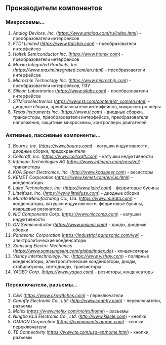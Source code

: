 ## Производители компонентов

### Микросхемы...

1. _Analog Devices, Inc._ (_https://www.analog.com/ru/index.html_) - преобразователи интерфейсов
2. _FTDI Limited_ (_https://www.ftdichip.com_) - преобразователи интерфейсов
3. _Holtek Semiconductor Inc._ (_https://www.holtek.com_) - преобразователи интерфейсов
4. _Maxim Integrated Products, Inc._ (_https://www.maximintegrated.com/en.html_) - преобразователи интерфейсов
5. _Microchip Technology Inc._ (_https://www.microchip.com_) - преобразователи интерфейсов, ПЗУ
6. _Silicon Laboratories_ (_https://www.silabs.com_) - преобразователи интерфейсов
7. _STMicroelectronics_ (_https://www.st.com/content/st_com/en.html_) - диодные сборки, преобразователи интерфейсов, микроконтроллеры
8. _Texas Instruments Inc._ (_https://www.ti.com_) - диодные сборки, транзисторы, преобразователи интерфейсов, преобразователи напряжения, защитные микросхемы, контроллеры двигателей

### Активные, пассивные компоненты...

1. _Bourns, Inc._ (_https://www.bourns.com_) - катушки индуктивности, диодные сборки, предохранители
2. _Coilcraft, Inc._ (_https://www.coilcraft.com_) - катушки индуктивности
3. _Infineon Technologies AG_ (_https://www.infineon.com/cms/en/_) - транзисторы
4. _KOA Speer Electronics, Inc._ (_http://www.koaspeer.com_) - резисторы
5. _KEMET Corporation_ (_https://www.kemet.com/en/us.html_) - конденсаторы
6. _Laird Technologies, Inc._ (_https://www.laird.com_) - ферритовые бусины
7. _Littelfuse, Inc._ (_https://www.littelfuse.com_) - диодные сборки
8. _Murata Manufacturing Co., Ltd._ (_https://www.murata.com_) - конденсаторы, катушки индуктивности, ферритовые бусины, кварцевые резонаторы
9. _NIC Components Corp._ (_https://www.niccomp.com_) - катушки индуктивности
10. _ON Semiconductor_ (_https://www.onsemi.com_) - диоды, диодные сборки
11. _Panasonic Corporation_ (_https://industrial.panasonic.com/ww_) - электролитические конденсаторы
12. _Samsung Electro-Mechanics_ (_https://www.samsungsem.com/global/index.do_) - конденсаторы
13. _Vishay Intertechnology, Inc._ (_https://www.vishay.com_) - полярные конденсаторы, электролитические конденсаторы, диоды, стабилитроны, светодиоды, транзисторы
14. _YAGEO Corp._ (_https://www.yageo.com_) - резисторы, конденсаторы

### Переключатели, разъемы...

1. _C&K_ (_https://www.ckswitches.com_) - переключатели
2. _Connfly Electronic Co., Ltd._ (_http://www.connfly.com_) - переключатели, разъемы
3. _Molex_ (_https://www.molex.com/molex/home_) - разъемы
4. _Ningbo KLS Electronic Co., Ltd._ (_http://www.klsele.com_) - кнопки
5. _OMRON Corporation_ (_https://components.omron.com_) - кнопки, переключатели
6. _TE Connectivity_ (_https://www.te.com/usa-en/home.html_) - кнопки, разъемы
